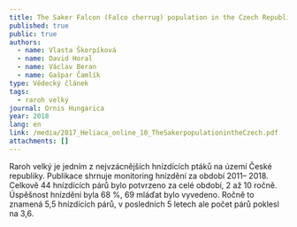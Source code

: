 ```yaml
---
title: The Saker Falcon (Falco cherrug) population in the Czech Republic in 2011–2018
published: true
public: true
authors:
  - name: Vlasta Škorpíková
  - name: David Horal
  - name: Václav Beran
  - name: Gašpar Čamlík
type: Vědecký článek
tags:
  - raroh velký
journal: Ornis Hungarica
year: 2018
lang: en
link: /media/2017_Heliaca_online_10_TheSakerpopulationintheCzech.pdf
attachments: []
---
```

Raroh velký je jedním z nejvzácnějších hnízdících ptáků na území České republiky. Publikace shrnuje monitoring hnízdění za období 2011– 2018. Celkově 44 hnízdících párů bylo potvrzeno za celé období, 2 až 10 ročně. Úspěšnost hnízdění byla 68 %, 69 mláďat bylo vyvedeno. Ročně to znamená 5,5 hnízdících párů, v posledních 5 letech ale počet párů poklesl na 3,6.
